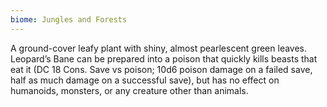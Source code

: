 ```yaml
---
biome: Jungles and Forests
---
```

A ground-cover leafy plant with shiny, almost pearlescent green leaves. Leopard’s Bane can be prepared into a poison that quickly kills beasts that eat it (DC 18 Cons. Save vs poison; 10d6 poison damage on a failed save, half as much damage on a successful save), but has no effect on humanoids, monsters, or any creature other than animals. 

